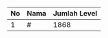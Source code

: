| No | Nama            | Jumlah Level |
|----|-----------------|--------------|
| 1  | #    |    1868        |
